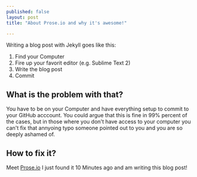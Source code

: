 ```yaml
---
published: false
layout: post
title: "About Prose.io and why it's awesome!"

---
```


Writing a blog post with Jekyll goes like this:

1. Find your Computer
2. Fire up your favorit editor (e.g. Sublime Text 2)
3. Write the blog post
4. Commit


## What is the problem with that?

You have to be on your Computer and have everything setup to commit to your GitHub acccount. You could argue that this is fine in 99% percent of the cases, but in those where you don't have access to your computer you can't fix that annyoing typo someone pointed out to you and you are so deeply ashamed of.

## How to fix it?

Meet [Prose.io](http://prose.io) I just found it 10 Minutes ago and am writing this blog post!


